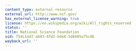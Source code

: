 ```yaml
---
content_type: external-resource
external_url: http://www.nsf.gov/
has_external_license_warning: true
license: https://en.wikipedia.org/wiki/All_rights_reserved
status: ''
title: National Science Foundation
uid: f54c1ad7-ab93-4fd2-bde8-5d8485a75cd6
wayback_url: ''
---
```

